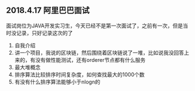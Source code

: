 ## 2018.4.17 阿里巴巴面试

面试岗位为JAVA开发实习生，今天已经不是第一次面试了，之前有一次，但是当时没记录，只好记录这次的了

1. 自我介绍
2. 讲一个项目，我说的区块链，然后围绕着区块链说了一堆，比如说我没回答上来的，有没有做性能测试，还有orderer节点都有什么服务
3. 最大堆概念
4. 排序算法比较排序时间复杂度，如何查找最大的1000个数
5. 有没有什么排序算法能够小于nlogn的